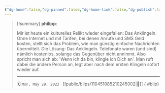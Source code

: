 ```yaml
---
{"dg-home":false,"dg-pinned":false,"dg-home-link":false,"dg-publish":true,"type":"blip","disabled rules":["yaml-title","yaml-title-alias","file-name-heading"],"title":"philipp on mastodon @ 2023-05-29","created-date":"2023-05-29T08:43:30","id":110451085210245010,"updated-date":"2025-05-02T08:50:43","dg-path":"blips/110451085210245002.md","permalink":"/blips/110451085210245002/","dgPassFrontmatter":true}
---
```


> [!summary] **philipp**:
>
> Mir ist heute ein kulturelles Relikt wieder eingefallen: Das Anklingeln.
> Ohne Internet und mit Tarifen, bei denen Anrufe und SMS Geld kosten, stellt sich das Problem, wie man günstig einfache Nachrichten übermittelt.
> Die Lösung: Das Anklingeln. Telefonate waren (und sind) nämlich kostenlos, solange das Gegenüber nicht annimmt. Also spricht man sich ab: 'Wenn ich da bin, klingle ich Dich an'. Man ruft dabei die andere Person an, legt aber nach dem ersten Klingeln sofort wieder auf.
> - - -
>
> 🗓️ `Mon, May 29, 2023` · [[public/blips/110451085210245002\|🔗]]
{ #blip}

